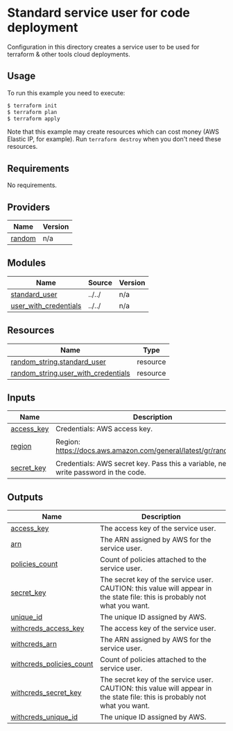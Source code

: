 # Standard service user for code deployment

Configuration in this directory creates a service user to be used for terraform & other tools cloud deployments.

## Usage

To run this example you need to execute:

```bash
$ terraform init
$ terraform plan
$ terraform apply
```

Note that this example may create resources which can cost money (AWS Elastic IP, for example). Run `terraform destroy` when you don't need these resources.

<!-- BEGINNING OF PRE-COMMIT-TERRAFORM DOCS HOOK -->
## Requirements

No requirements.

## Providers

| Name | Version |
|------|---------|
| <a name="provider_random"></a> [random](#provider\_random) | n/a |

## Modules

| Name | Source | Version |
|------|--------|---------|
| <a name="module_standard_user"></a> [standard\_user](#module\_standard\_user) | ../../ | n/a |
| <a name="module_user_with_credentials"></a> [user\_with\_credentials](#module\_user\_with\_credentials) | ../../ | n/a |

## Resources

| Name | Type |
|------|------|
| [random_string.standard_user](https://registry.terraform.io/providers/hashicorp/random/latest/docs/resources/string) | resource |
| [random_string.user_with_credentials](https://registry.terraform.io/providers/hashicorp/random/latest/docs/resources/string) | resource |

## Inputs

| Name | Description | Type | Default | Required |
|------|-------------|------|---------|:--------:|
| <a name="input_access_key"></a> [access\_key](#input\_access\_key) | Credentials: AWS access key. | `string` | n/a | yes |
| <a name="input_region"></a> [region](#input\_region) | Region: https://docs.aws.amazon.com/general/latest/gr/rande.html. | `string` | `"us-east-1"` | no |
| <a name="input_secret_key"></a> [secret\_key](#input\_secret\_key) | Credentials: AWS secret key. Pass this a variable, never write password in the code. | `string` | n/a | yes |

## Outputs

| Name | Description |
|------|-------------|
| <a name="output_access_key"></a> [access\_key](#output\_access\_key) | The access key of the service user. |
| <a name="output_arn"></a> [arn](#output\_arn) | The ARN assigned by AWS for the service user. |
| <a name="output_policies_count"></a> [policies\_count](#output\_policies\_count) | Count of policies attached to the service user. |
| <a name="output_secret_key"></a> [secret\_key](#output\_secret\_key) | The secret key of the service user. CAUTION: this value will appear in the state file: this is probably not what you want. |
| <a name="output_unique_id"></a> [unique\_id](#output\_unique\_id) | The unique ID assigned by AWS. |
| <a name="output_withcreds_access_key"></a> [withcreds\_access\_key](#output\_withcreds\_access\_key) | The access key of the service user. |
| <a name="output_withcreds_arn"></a> [withcreds\_arn](#output\_withcreds\_arn) | The ARN assigned by AWS for the service user. |
| <a name="output_withcreds_policies_count"></a> [withcreds\_policies\_count](#output\_withcreds\_policies\_count) | Count of policies attached to the service user. |
| <a name="output_withcreds_secret_key"></a> [withcreds\_secret\_key](#output\_withcreds\_secret\_key) | The secret key of the service user. CAUTION: this value will appear in the state file: this is probably not what you want. |
| <a name="output_withcreds_unique_id"></a> [withcreds\_unique\_id](#output\_withcreds\_unique\_id) | The unique ID assigned by AWS. |
<!-- END OF PRE-COMMIT-TERRAFORM DOCS HOOK -->
